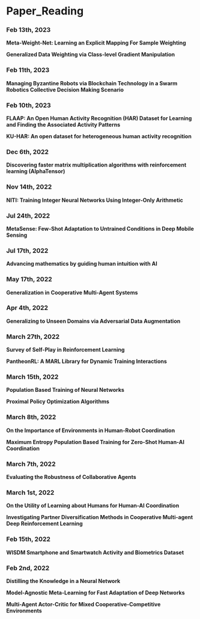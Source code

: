 # Paper_Reading

### Feb 13th, 2023

**Meta-Weight-Net: Learning an Explicit Mapping For Sample Weighting**

**Generalized Data Weighting via Class-level Gradient Manipulation**



### Feb 11th, 2023

**Managing Byzantine Robots via Blockchain Technology in a Swarm Robotics Collective Decision Making Scenario**



### Feb 10th, 2023

**FLAAP: An Open Human Activity Recognition (HAR) Dataset for Learning and Finding the Associated Activity Patterns**

**KU-HAR: An open dataset for heterogeneous human activity recognition**



### Dec 6th, 2022

**Discovering faster matrix multiplication algorithms with reinforcement learning (AlphaTensor)**



### Nov 14th, 2022

**NITI: Training Integer Neural Networks Using Integer-Only Arithmetic**



### Jul 24th, 2022

**MetaSense: Few-Shot Adaptation to Untrained Conditions in Deep Mobile Sensing**



### Jul 17th, 2022

**Advancing mathematics by guiding human intuition with AI**



### May 17th, 2022

**Generalization in Cooperative Multi-Agent Systems**



### Apr 4th, 2022

**Generalizing to Unseen Domains via Adversarial Data Augmentation**



### March 27th, 2022

**Survey of Self-Play in Reinforcement Learning**

**PantheonRL: A MARL Library for Dynamic Training Interactions**



### March 15th, 2022

**Population Based Training of Neural Networks**

**Proximal Policy Optimization Algorithms**



### March 8th, 2022

**On the Importance of Environments in Human-Robot Coordination**

**Maximum Entropy Population Based Training for Zero-Shot Human-AI Coordination**



### March 7th, 2022

**Evaluating the Robustness of Collaborative Agents**



### March 1st, 2022

**On the Utility of Learning about Humans for Human-AI Coordination**

**Investigating Partner Diversification Methods in Cooperative Multi-agent Deep Reinforcement Learning**



### Feb 15th, 2022

**WISDM Smartphone and Smartwatch Activity and Biometrics Dataset**



### Feb 2nd, 2022

**Distilling the Knowledge in a Neural Network**

**Model-Agnostic Meta-Learning for Fast Adaptation of Deep Networks**

**Multi-Agent Actor-Critic for Mixed Cooperative-Competitive Environments**